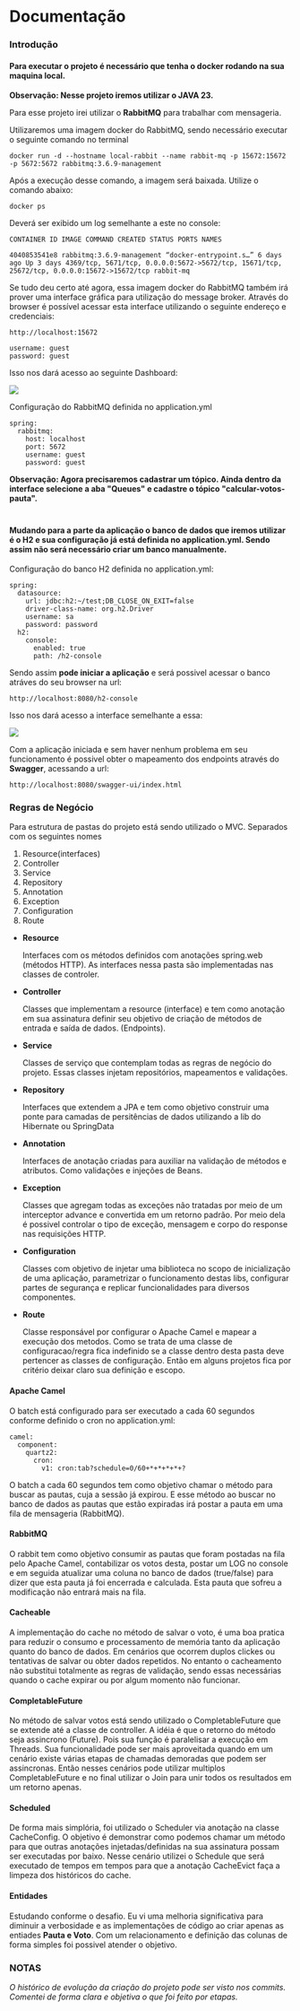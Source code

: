 # Documentação
### Introdução

#### <strong>Para executar o projeto é necessário que tenha o docker rodando na sua maquina local. </strong> </br>

<strong>Observação: Nesse projeto iremos utilizar o JAVA 23.</strong>

Para esse projeto irei utilizar o <b>RabbitMQ</b> para trabalhar com mensageria. </br>

Utilizaremos uma imagem docker do RabbitMQ, sendo necessário executar o seguinte comando no terminal

```
docker run -d --hostname local-rabbit --name rabbit-mq -p 15672:15672 -p 5672:5672 rabbitmq:3.6.9-management
```
Após a execução desse comando, a imagem será baixada. Utilize o comando abaixo:

```
docker ps
```
Deverá ser exibido um log semelhante a este no console:

```
CONTAINER ID IMAGE COMMAND CREATED STATUS PORTS NAMES

4040853541e8 rabbitmq:3.6.9-management “docker-entrypoint.s…” 6 days ago Up 3 days 4369/tcp, 5671/tcp, 0.0.0.0:5672->5672/tcp, 15671/tcp, 25672/tcp, 0.0.0.0:15672->15672/tcp rabbit-mq
```
Se tudo deu certo até agora, essa imagem docker do RabbitMQ também irá prover uma interface gráfica para utilização do message broker. Através do browser é possível acessar esta interface utilizando o seguinte endereço e credenciais:

```
http://localhost:15672

username: guest
password: guest
```

Isso nos dará acesso ao seguinte Dashboard:

<img src="https://miro.medium.com/v2/resize:fit:720/format:webp/1*XNmewEfxux6WmpmY2qHDSg.png"> </br>

Configuração do RabbitMQ definida no application.yml
```
spring:
  rabbitmq:
    host: localhost
    port: 5672
    username: guest
    password: guest
```

<strong>Observação: Agora precisaremos cadastrar um tópico. Ainda dentro da interface selecione a aba "Queues" e cadastre o tópico "calcular-votos-pauta".</strong> </br>

#

#### <strong>Mudando para a parte da aplicação o banco de dados que iremos utilizar é o H2 e sua configuração já está definida no application.yml. Sendo assim não será necessário criar um banco manualmente.</strong></br>

Configuração do banco H2 definida no application.yml:

```
spring:
  datasource:
    url: jdbc:h2:~/test;DB_CLOSE_ON_EXIT=false
    driver-class-name: org.h2.Driver
    username: sa
    password: password
  h2:
    console:
      enabled: true
      path: /h2-console
```
Sendo assim <strong>pode iniciar a aplicação</strong> e será possivel acessar o banco atráves do seu browser na url:
```
http://localhost:8080/h2-console
```
Isso nos dará acesso a interface semelhante a essa:

<img src="https://s3.amazonaws.com/gasparbarancelli.com/screen_h2_console_login.png"></br>

Com a aplicação iniciada e sem haver nenhum problema em seu funcionamento é possivel obter o mapeamento dos endpoints através do <b>Swagger</b>, acessando a url:
```
http://localhost:8080/swagger-ui/index.html
```

### Regras de Negócio

Para estrutura de pastas do projeto está sendo utilizado o MVC. Separados com os seguintes nomes

<ol>
    <li>Resource(interfaces)</li>
    <li>Controller</li>
    <li>Service</li>
    <li>Repository</li>
    <li>Annotation</li>
    <li>Exception</li>
    <li>Configuration</li>
    <li>Route</li>
</ol>

- <b>Resource</b>

    Interfaces com os métodos definidos com anotações spring.web (métodos HTTP). As interfaces nessa pasta são implementadas nas classes de controler.

- <b>Controller</b>

    Classes que implementam a resource (interface) e tem como anotação em sua assinatura definir seu objetivo de criação de métodos de entrada e saída de dados. (Endpoints).

- <b>Service</b>

    Classes de serviço que contemplam todas as regras de negócio do projeto. Essas classes injetam repositórios, mapeamentos e validações. 

- <b>Repository</b>

    Interfaces que extendem a JPA e tem como objetivo construir uma ponte para camadas de persitências de dados utilizando a lib do Hibernate ou SpringData

- <b>Annotation</b>

    Interfaces de anotação criadas para auxiliar na validação de métodos e atributos. Como validações e injeções de Beans.

- <b>Exception</b>

    Classes que agregam todas as exceções não tratadas por meio de um interceptor advance e convertida em um retorno padrão. Por meio dela é possivel controlar o tipo de exceção, mensagem e corpo do response nas requisições HTTP.

- <b>Configuration</b>

    Classes com objetivo de injetar uma biblioteca no scopo de inicialização de uma aplicação, parametrizar o funcionamento destas libs, configurar partes de segurança e replicar funcionalidades para diversos componentes.

- <b>Route</b>

    Classe responsável por configurar o Apache Camel e mapear a execução dos metodos. Como se trata de uma classe de configuracao/regra fica indefinido se a classe dentro desta pasta deve pertencer as classes de configuração. Então em alguns projetos fica por critério deixar claro sua definição e escopo.

#### Apache Camel

O batch está configurado para ser executado a cada 60 segundos conforme definido o cron no application.yml:

```
camel:
  component:
    quartz2:
      cron:
        v1: cron:tab?schedule=0/60+*+*+*+*+?
```
O batch a cada 60 segundos tem como objetivo chamar o método para buscar as pautas, cuja a sessão já expirou. E esse método ao buscar no banco de dados as pautas que estão expiradas irá postar a pauta em uma fila de mensageria (RabbitMQ).

#### RabbitMQ

O rabbit tem como objetivo consumir as pautas que foram postadas na fila pelo Apache Camel, contabilizar os votos desta, postar um LOG no console e em seguida atualizar uma coluna no banco de dados (true/false) para dizer que esta pauta já foi encerrada e calculada. Esta pauta que sofreu a modificação não entrará mais na fila.

#### Cacheable

A implementação do cache no método de salvar o voto, é uma boa pratica para reduzir o consumo e processamento de memória tanto da aplicação quanto do banco de dados. Em cenários que ocorrem duplos clickes ou tentativas de salvar ou obter dados repetidos. No entanto o cacheamento não substitui totalmente as regras de validação, sendo essas necessárias quando o cache expirar ou por algum momento não funcionar.

#### CompletableFuture

No método de salvar votos está sendo utilizado o CompletableFuture que se extende até a classe de controller. A idéia é que o retorno do método seja assincrono (Future). Pois sua função é paralelisar a execução em Threads. Sua funcionalidade pode ser mais aproveitada quando em um cenário existe várias etapas de chamadas demoradas que podem ser assincronas. Então nesses cenários pode utilizar multiplos CompletableFuture e no final utilizar o Join para unir todos os resultados em um retorno apenas.

#### Scheduled

De forma mais simplória, foi utilizado o Scheduler via anotação na classe CacheConfig. O objetivo é demonstrar como podemos chamar um método para que outras anotações injetadas/definidas na sua assinatura possam ser executadas por baixo. Nesse cenário utilizei o Schedule que será executado de tempos em tempos para que a anotação CacheEvict faça a limpeza dos históricos do cache.

#### Entidades

Estudando conforme o desafio. Eu vi uma melhoria significativa para diminuir a verbosidade e as implementações de código ao criar apenas as entiades <b>Pauta e Voto</b>. Com um relacionamento e definição das colunas de forma simples foi possivel atender o objetivo.

### NOTAS

<i>O histórico de evolução da criação do projeto pode ser visto nos commits. Comentei de forma clara e objetiva o que foi feito por etapas. </i>